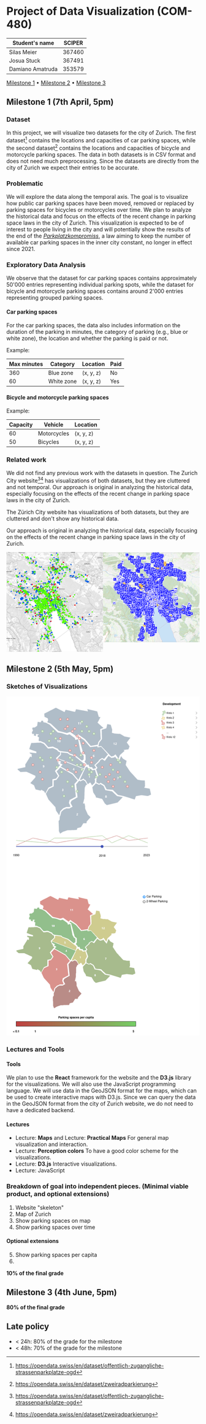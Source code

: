 # Project of Data Visualization (COM-480)

| Student's name | SCIPER |
| - | - |
| Silas Meier | 367460 |
| Josua Stuck | 367491 |
| Damiano Amatruda | 353579 |

[Milestone 1](#milestone-1) • [Milestone 2](#milestone-2) • [Milestone 3](#milestone-3)

## Milestone 1 (7th April, 5pm)

### Dataset

In this project, we will visualize two datasets for the city of Zurich. The first dataset[^1] contains the locations and capacities of car parking spaces, while the second dataset[^2] contains the locations and capacities of bicycle and motorcycle parking spaces. The data in both datasets is in CSV format and does not need much preprocessing. Since the datasets are directly from the city of Zurich we expect their entries to be accurate.

[^1]: <https://opendata.swiss/en/dataset/offentlich-zugangliche-strassenparkplatze-ogd>

[^2]: <https://opendata.swiss/en/dataset/zweiradparkierung>

### Problematic

We will explore the data along the temporal axis. The goal is to visualize how public car parking spaces have been moved, removed or replaced by parking spaces for bicycles or motorcycles over time. We plan to analyze the historical data and focus on the effects of the recent change in parking space laws in the city of Zurich. This visualization is expected to be of interest to people living in the city and will potentially show the results of the end of the [_Parkplatzkompromiss_](https://www.stadt-zuerich.ch/ted/de/index/taz/publikationen_u_broschueren/der-historische-kompromiss-von-1996.html), a law aiming to keep the number of available car parking spaces in the inner city constant, no longer in effect since 2021.

### Exploratory Data Analysis

We observe that the dataset for car parking spaces contains approximately 50'000 entries representing individual parking spots, while the dataset for bicycle and motorcycle parking spaces contains around 2'000 entries representing grouped parking spaces.

#### Car parking spaces

For the car parking spaces, the data also includes information on the duration of the parking in minutes, the category of parking (e.g., blue or white zone), the location and whether the parking is paid or not.

Example:

| Max minutes | Category | Location | Paid |
| - | - | -| - |
| 360 | Blue zone | (x, y, z) | No |
| 60 | White zone | (x, y, z) | Yes |

#### Bicycle and motorcycle parking spaces

Example:

| Capacity | Vehicle | Location |
| - | - | - |
| 60 | Motorcycles | (x, y, z) |
| 50 | Bicycles | (x, y, z) |

### Related work

We did not find any previous work with the datasets in question. The Zurich City website[^1][^2] has visualizations of both datasets, but they are cluttered and not temporal. Our approach is original in analyzing the historical data, especially focusing on the effects of the recent change in parking space laws in the city of Zurich.

The Zürich City website has visualizations of both datasets, but they are cluttered and don't show any historical data.

Our approach is original in analyzing the historical data, especially focusing on the effects of the recent change in parking space laws in the city of Zurich.

<div style="display: flex; justify-content: center;">
  <div style="flex: 50%;">
    <img src="images/bikemap.png" alt="Bike Map">
  </div>
  <div style="flex: 50%;">
    <img src="images/carmap.png" alt="Parking Map">
  </div>
</div>

## Milestone 2 (5th May, 5pm)

### Sketches of Visualizations

[![Sketches](images/sketches.png)](images/sketches.png)

### Lectures and Tools

#### Tools

We plan to use the **React** framework for the website and the **D3.js** library for the visualizations. We will also use the JavaScript programming language.
We will use data in the GeoJSON format for the maps, which can be used to create interactive maps with D3.js. Since we can query the data in the GeoJSON format from the city of Zurich website, we do not need to have a dedicated backend.

#### Lectures

* Lecture: **Maps** and Lecture: **Practical Maps**
  For general map visualization and interaction.
* Lecture: **Perception colors**
  To have a good color scheme for the visualizations.
* Lecture: **D3.js**
  Interactive visualizations.
* Lecture: JavaScript

### Breakdown of goal into independent pieces. (Minimal viable product, and optional extensions)

1. Website "skeleton"
2. Map of Zurich
3. Show parking spaces on map
4. Show parking spaces over time

#### Optional extensions

5. Show parking spaces per capita 
6. 

**10% of the final grade**

## Milestone 3 (4th June, 5pm)

**80% of the final grade**

## Late policy

* < 24h: 80% of the grade for the milestone
* < 48h: 70% of the grade for the milestone
